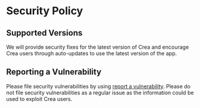 # Security Policy

## Supported Versions

We will provide security fixes for the latest version of Crea and encourage Crea users through auto-updates to use the latest version of the app.

## Reporting a Vulnerability

Please file security vulnerabilities by using [report a vulnerability](https://github.com/crea-sh/crea/security/advisories/new). Please do not file security vulnerabilities as a regular issue as the information could be used to exploit Crea users.
